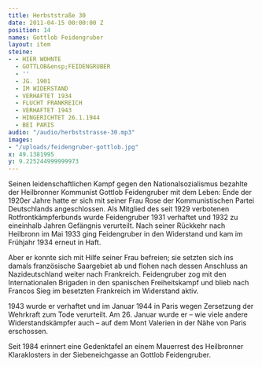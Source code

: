 ```yaml
---
title: Herbststraße 30
date: 2011-04-15 00:00:00 Z
position: 14
names: Gottlob Feidengruber
layout: item
steine:
- - HIER WOHNTE
  - GOTTLOB&ensp;FEIDENGRUBER
  - ''
  - JG. 1901
  - IM WIDERSTAND
  - VERHAFTET 1934
  - FLUCHT FRANKREICH
  - VERHAFTET 1943
  - HINGERICHTET 26.1.1944
  - BEI PARIS
audio: "/audio/herbststrasse-30.mp3"
images:
- "/uploads/feidengruber-gottlob.jpg"
x: 49.1381995
y: 9.225244999999973
---
```


Seinen leidenschaftlichen Kampf gegen den Nationalsozialismus bezahlte der Heilbronner Kommunist Gottlob Feidengruber mit dem Leben: Ende der 1920er Jahre hatte er sich mit seiner Frau Rose der Kommunistischen Partei Deutschlands angeschlossen. Als Mitglied des seit 1929 verbotenen Rotfrontkämpferbunds wurde Feidengruber 1931 verhaftet und 1932 zu eineinhalb Jahren Gefängnis verurteilt. Nach seiner Rückkehr nach Heilbronn im Mai 1933 ging Feidengruber in den Widerstand und kam im Frühjahr 1934 erneut in Haft.

Aber er konnte sich mit Hilfe seiner Frau befreien; sie setzten sich ins damals französische Saargebiet ab und flohen nach dessen Anschluss an Nazideutschland weiter nach Frankreich. Feidengruber zog mit den Internationalen Brigaden in den spanischen Freiheitskampf und blieb nach Francos Sieg im besetzten Frankreich im Widerstand aktiv.

1943 wurde er verhaftet und im Januar 1944 in Paris wegen Zersetzung der Wehrkraft zum Tode verurteilt. Am 26. Januar wurde er – wie viele andere Widerstandskämpfer auch – auf dem Mont Valerien in der Nähe von Paris erschossen.

Seit 1984 erinnert eine Gedenktafel an einem Mauerrest des Heilbronner Klaraklosters in der Siebeneichgasse an Gottlob Feidengruber.